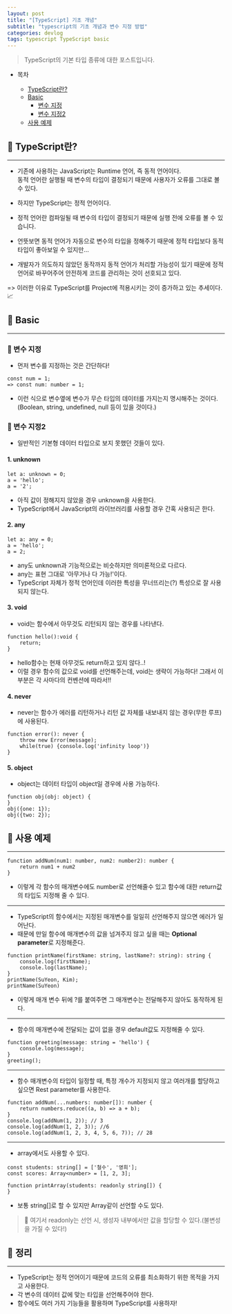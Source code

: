 ```yaml
---
layout: post
title: "[TypeScript] 기초 개념"
subtitle: "typescript의 기초 개념과 변수 지정 방법"
categories: devlog
tags: typescript TypeScript basic
---
```


> TypeScript의 기본 타입 종류에 대한 포스트입니다.

<!--more-->

- 목차

  - [TypeScript란?](#-typescript란)
  - [Basic](#-basic)
    - [변수 지정](#-변수-지정)
    - [변수 지정2](#-변수-지정2)
  - [사용 예제](#-사용-예제)

## 📌 TypeScript란?

---

- 기존에 사용하는 JavaScript는 Runtime 언어, 즉 동적 언어이다.<br>
  동적 언어란 실행될 때 변수의 타입이 결정되기 때문에 사용자가 오류를 그대로 볼 수 있다.
- 하지만 TypeScript는 정적 언어이다.
- 정적 언어란 컴파일될 때 변수의 타입이 결정되기 때문에 실행 전에 오류를 볼 수 있습니다.

- 언뜻보면 동적 언어가 자동으로 변수의 타입을 정해주기 때문에 정적 타입보다 동적 타입이 좋아보일 수 있지만...
- 개발자가 의도하지 않았던 동작까지 동적 언어가 처리할 가능성이 있기 때문에 정적 언어로 바꾸어주어 안전하게 코드를 관리하는 것이 선호되고 있다.

=> 이러한 이유로 TypeScript를 Project에 적용시키는 것이 증가하고 있는 추세이다.📈

## 📌 Basic

---

### 🌱 변수 지정

- 먼저 변수를 지정하는 것은 간단하다!

```
const num = 1;
=> const num: number = 1;
```

- 이런 식으로 변수옆에 변수가 무슨 타입의 데이터를 가지는지 명시해주는 것이다.<br>
  (Boolean, string, undefined, null 등이 있을 것이다.)

### 🌱 변수 지정2

- 일반적인 기본형 데이터 타입으로 보지 못했던 것들이 있다.

#### 1. unknown

```
let a: unknown = 0;
a = 'hello';
a = '2';
```

- 아직 값이 정해지지 않았을 경우 unknown을 사용한다.
- TypeScript에서 JavaScript의 라이브러리를 사용할 경우 간혹 사용되곤 한다.

#### 2. any

```
let a: any = 0;
a = 'hello';
a = 2;
```

- any도 unknown과 기능적으로는 비슷하지만 의미론적으로 다르다.
- any는 표현 그대로 '아무거나 다 가능!'이다.
- TypeScript 자체가 정적 언어인데 이러한 특성을 무너뜨리는(?) 특성으로 잘 사용되지 않는다.

#### 3. void

- void는 함수에서 아무것도 리턴되지 않는 경우를 나타낸다.

```
function hello():void {
    return;
}
```

- hello함수는 현재 아무것도 return하고 있지 않다..!
- 이럴 경우 함수의 값으로 void를 선언해주는데, void는 생략이 가능하다! 그래서 이 부분은 각 사마다의 컨벤션에 따라서!!

#### 4. never

- never는 함수가 에러를 리턴하거나 리턴 값 자체를 내보내지 않는 경우(무한 루프)에 사용된다.

```
function error(): never {
    throw new Error(message);
    while(true) {console.log('infinity loop')}
}
```

#### 5. object

- object는 데이터 타입이 object일 경우에 사용 가능하다.

```
function obj(obj: object) {
}
obj({one: 1});
obj({two: 2});
```

## 📌 사용 예제

---

```
function addNum(num1: number, num2: number2): number {
    return num1 + num2
}
```

- 이렇게 각 함수의 매개변수에도 number로 선언해줄수 있고 함수에 대한 return값의 타입도 지정해 줄 수 있다.

---

- TypeScript의 함수에서는 지정된 매개변수를 일일히 선언해주지 않으면 에러가 일어난다.
- 때문에 만일 함수에 매개변수의 값을 넘겨주지 않고 싶을 때는 <b>Optional parameter</b>로 지정해준다.

```
function printName(firstName: string, lastName?: string): string {
    console.log(firstName);
    console.log(lastName);
}
printName(SuYeon, Kim);
printName(SuYeon)
```

- 이렇게 매개 변수 뒤에 ?를 붙여주면 그 매개변수는 전달해주지 않아도 동작하게 된다.

---

- 함수의 매개변수에 전달되는 값이 없을 경우 default값도 지정해줄 수 있다.

```
function greeting(message: string = 'hello') {
    console.log(message);
}
greeting();
```

---

- 함수 매개변수의 타입이 일정할 때, 특정 개수가 지정되지 않고 여러개를 할당하고 싶으면 Rest parameter를 사용한다.

```
function addNum(...numbers: number[]): number {
    return numbers.reduce((a, b) => a + b);
}
console.log(addNum(1, 2)); // 3
console.log(addNum(1, 2, 3)); //6
console.log(addNum(1, 2, 3, 4, 5, 6, 7)); // 28
```

---

- array에서도 사용할 수 있다.

```
const students: string[] = ['철수', '영희'];
const scores: Array<number> = [1, 2, 3];

function printArray(students: readonly string[]) {
}
```

- 보통 string[]로 할 수 있지만 Array<number>같이 선언할 수도 있다.

> 🎈 여기서 readonly는 선언 시, 생성자 내부에서만 값을 할당할 수 있다.(불변성을 가질 수 있다!)

## 📌 정리

---

- TypeScript는 정적 언어이기 때문에 코드의 오류를 최소화하기 위한 목적을 가지고 사용한다.
- 각 변수의 데이터 값에 맞는 타입을 선언해주어야 한다.
- 함수에도 여러 가지 기능들을 활용하며 TypeScript를 사용하자!
